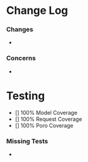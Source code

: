 # Change Log

### Changes

-

### Concerns

-

# Testing

- [] 100% Model Coverage
- [] 100% Request Coverage
- [] 100% Poro Coverage

### Missing Tests

-
